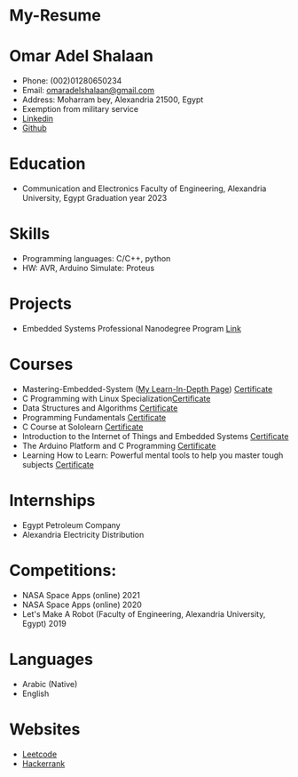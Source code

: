 # My-Resume

# Omar Adel Shalaan
  -	Phone: (002)01280650234
  -	Email: omaradelshalaan@gmail.com 
  -	Address: Moharram bey, Alexandria 21500, Egypt
  -	Exemption from military service
  - [Linkedin](https://www.linkedin.com/in/omar-adel-shalaan-67aaa714b/)
  - [Github](https://github.com/OmarAdelShalaan)
# Education
  -	 Communication and Electronics Faculty of Engineering, Alexandria University, Egypt Graduation year 2023

# Skills
  -	Programming languages: C/C++, python 
  -	HW: AVR, Arduino Simulate: Proteus 

# Projects 
  -	Embedded Systems Professional Nanodegree Program [Link](https://github.com/OmarAdelShalaan/Embedded-Systems-Professional-Nanodegree-Program) 

# Courses 
  -	Mastering-Embedded-System  ([My Learn-In-Depth Page](https://www.learn-in-depth.com/online-diploma/omaradelshalaan%40gmail.com))  [Certificate](./Certificates/Learn_In_Depth.jpg)
  - C Programming with Linux Specialization[Certificate](./Certificates/C_Programming_with_Linux_Specialization)
  -	Data Structures and Algorithms  [Certificate](./Certificates/Data_Structures_and_Algorithms.jpg)  
  -	Programming Fundamentals  [Certificate](./Certificates/Programming_Fundamentals.jpg)  
  -	C Course at Sololearn  [Certificate](./Certificates/C_Sololearn.jpg)   
  -	Introduction to the Internet of Things and Embedded Systems  [Certificate](./Certificates/Introduction_to_the_Internet_of_Things_and_Embedded_Systems.jpg) 
  -	The Arduino Platform and C Programming  [Certificate](./Certificates/The_Arduino_Platform_and_C_Programming.jpg)  
  -	Learning How to Learn: Powerful mental tools to help you master tough subjects  [Certificate](./Certificates/Learning_How_to_Learn_Powerful_mental_tools_to_help_you_master_tough_subjects.jpg)  
  
# Internships 
  -	Egypt Petroleum Company 
  -	Alexandria Electricity Distribution 

# Competitions: 
  -	NASA Space Apps (online) 2021 
  -	NASA Space Apps (online) 2020 
  -	Let's Make A Robot (Faculty of Engineering, Alexandria University, Egypt) 2019

# Languages
  - Arabic (Native)
  - English

# Websites
  - [Leetcode](https://leetcode.com/OmarAdelShalaan/)
  - [Hackerrank](https://www.hackerrank.com/omaradelshalaan)
  
